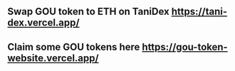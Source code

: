 ## Swap GOU token to ETH on TaniDex https://tani-dex.vercel.app/

## Claim some GOU tokens here https://gou-token-website.vercel.app/

